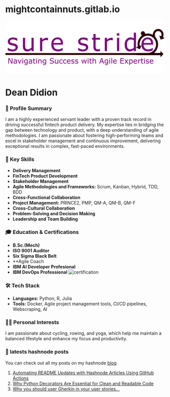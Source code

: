 # mightcontainnuts.gitlab.io
![Logo](surestridelogo.png)


# Dean Didion

### 🚀 Profile Summary
I am a highly experienced servant leader with a proven track record in driving successful fintech product delivery. My expertise lies in bridging the gap between technology and product, with a deep understanding of agile methodologies. I am passionate about fostering high-performing teams and excel in stakeholder management and continuous improvement, delivering exceptional results in complex, fast-paced environments.

### 🌟 Key Skills
- **Delivery Management**
- **FinTech Product Development**
- **Stakeholder Management**
- **Agile Methodologies and Frameworks:** Scrum, Kanban, Hybrid, TDD, BDD
- **Cross-Functional Collaboration**
- **Project Management:** PRINCE2, PMP, QM-A, QM-B, QM-F
- **Cross-Cultural Collaboration**
- **Problem-Solving and Decision Making**
- **Leadership and Team Building**

### 🎓 Education & Certifications
- **B.Sc.(Mech)**
- **ISO 9001 Auditor**
- **Six Sigma Black Belt**
- **Agile Coach
- **IBM AI Developer Profesional**
- **IBM DevOps Professional**
![certification](cert.png)


### 🛠 Tech Stack
- **Languages:** Python, R, Julia
- **Tools:** Docker, Agile project management tools, CI/CD pipelines, Webscraping, AI

### 🚴‍♂️ Personal Interests
I am passionate about cycling, rowing, and yoga, which help me maintain a balanced lifestyle and enhance my focus and productivity.

### 📝 latests hashnode posts

You can check out all my posts on my hashnode 
[blog](https://surestride.hashnode.dev/?source=top_nav_blog_home)

<!-- BEGIN HASHNODE ARTICLES -->
1. [Automating README Updates with Hashnode Articles Using GitHub Actions](https://surestride.hashnode.dev/automating-readme-updates-with-hashnode-articles-using-github-actions)
2. [Why Python Decorators Are Essential for Clean and Readable Code](https://surestride.hashnode.dev/why-python-decorators-are-essential-for-clean-and-readable-code)
3. [Why you should user Gherkin in your user stories...](https://surestride.hashnode.dev/why-you-should-user-gherkin-in-your-user-stories)
<!-- END HASHNODE ARTICLES -->
